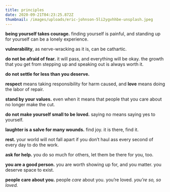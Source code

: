 ```yaml
---
title: principles
date: 2020-09-21T04:23:25.872Z
thumbnail: /images/uploads/eric-johnson-5li2ygvhhbe-unsplash.jpeg
---
```


**being yourself takes courage.** finding yourself is painful, and standing up for yourself can be a lonely experience.

**vulnerability**, as nerve-wracking as it is, can be cathartic.

**do not be afraid of fear.** it will pass, and everything will be okay. the growth that you get from stepping up and speaking out is always worth it.

**do not settle for less than you deserve.** 

**respect** means taking responsibility for harm caused, and **love** means doing the labor of repair.

**stand by your values.** even when it means that people that you care about no longer make the cut.

**do not make yourself small to be loved.** saying no means saying yes to yourself.

**laughter is a salve for many wounds.** find joy. it is there, find it.

**rest.** your world will not fall apart if you don’t haul ass every second of every day to do the work.

**ask for help.** you do so much for others, let them be there for you, too.

**you are a good person.** you are worth showing up for, and you matter. you deserve space to exist.

**people care about you.** people *care* about you. you’re loved. *you’re so, so loved.*